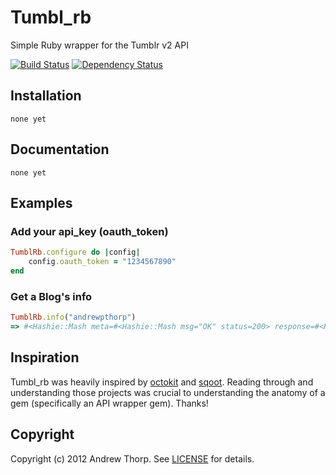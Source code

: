 # Tumbl_rb
Simple Ruby wrapper for the Tumblr v2 API

[![Build Status](https://secure.travis-ci.org/andrewpthorp/tumbl_rb.png)](http://travis-ci.org/andrewpthorp/tumbl_rb) [![Dependency Status](https://gemnasium.com/andrewpthorp/tumbl_rb.png)](https://gemnasium.com/andrewpthorp/tumbl_rb)

## Installation
    none yet

## Documentation
    none yet

## Examples

### Add your api_key (oauth_token)
```ruby
TumblRb.configure do |config|
    config.oauth_token = "1234567890"
end
```

### Get a Blog's info
```ruby
TumblRb.info("andrewpthorp")
=> #<Hashie::Mash meta=#<Hashie::Mash msg="OK" status=200> response=#<Hashie::Mash blog=#<Hashie::Mash ask=false description="Full stack web developer from Lynchbrg, VA." likes=1 name="andrewpthorp" posts=4 title="Andrew Thorp" updated=1339377610 url="http://andrewpthorp.tumblr.com/">>>
```

## Inspiration
Tumbl_rb was heavily inspired by [octokit][octokit] and [sqoot][sqoot]. Reading through
and understanding those projects was crucial to understanding the anatomy of a gem (specifically
an API wrapper gem). Thanks!

[octokit]: https://github.com/pengwynn/octokit
[sqoot]: https://github.com/causemetric/sqoot

## Copyright
Copyright (c) 2012 Andrew Thorp. See [LICENSE][license] for details.

[license]: https://github.com/andrewpthorp/tumbl_rb/blob/master/LICENSE
